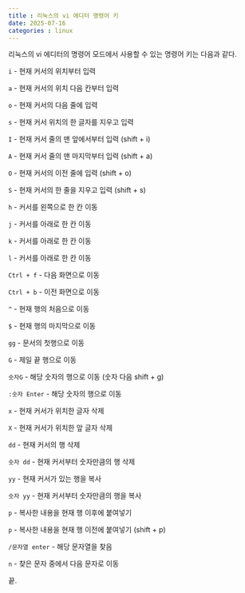 ```yaml
---
title : 리눅스의 vi 에디터 명령어 키
date: 2025-07-16
categories : linux
---
```


리눅스의 vi 에디터의 명령어 모드에서 사용할 수 있는 명령어 키는 다음과 같다.

`i` - 현재 커서의 위치부터 입력

`a` - 현재 커서의 위치 다음 칸부터 입력

`o` - 현재 커서의 다음 줄에 입력

`s` - 현재 커서 위치의 한 글자를 지우고 입력

`I` - 현재 커서 줄의 맨 앞에서부터 입력 (shift + i)

`A` - 현재 커서 줄의 맨 마지막부터 입력 (shift + a)

`O` - 현재 커서의 이전 줄에 입력 (shift + o)

`S` - 현재 커서의 한 줄을 지우고 입력 (shift + s)

`h` - 커서를 왼쪽으로 한 칸 이동

`j` - 커서를 아래로 한 칸 이동

`k` - 커서를 아래로 한 칸 이동

`l` - 커서를 아래로 한 칸 이동

`Ctrl + f` - 다음 화면으로 이동

`Ctrl + b` - 이전 화면으로 이동

`^` - 현재 행의 처음으로 이동

`$` - 현재 행의 마지막으로 이동

`gg` - 문서의 첫행으로 이동

`G` - 제일 끝 행으로 이동

`숫자G` - 해당 숫자의 행으로 이동 (숫자 다음 shift + g)

`:숫자 Enter` - 해당 숫자의 행으로 이동

`x` - 현재 커서가 위치한 글자 삭제

`X` - 현재 커서가 위치한 앞 글자 삭제

`dd` - 현재 커서의 행 삭제

`숫자 dd` - 현재 커서부터 숫자만큼의 행 삭제

`yy` - 현재 커서가 있는 행을 복사

`숫자 yy` - 현재 커서부터 숫자만큼의 행을 복사

`p` - 복사한 내용을 현재 행 이후에 붙여넣기

`p` - 복사한 내용을 현재 행 이전에 붙여넣기 (shift + p)

`/문자열 enter` - 해당 문자열을 찾음

`n` - 찾은 문자 중에서 다음 문자로 이동

끝.



